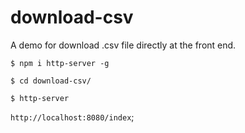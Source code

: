 # download-csv
A demo for download .csv file directly at the front end.

```
$ npm i http-server -g

```


```
$ cd download-csv/

```



```
$ http-server

```

`http://localhost:8080/index`;